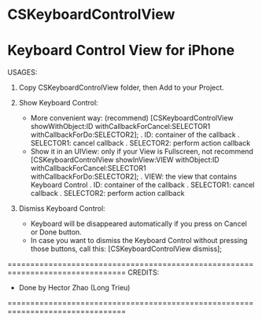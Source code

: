 CSKeyboardControlView
=====================

Keyboard Control View for iPhone
================================
USAGES:

1. Copy CSKeyboardControlView folder, then Add to your Project.

2. Show Keyboard Control:
    - More convenient way: (recommend)
        [CSKeyboardControlView showWithObject:ID withCallbackForCancel:SELECTOR1 withCallbackForDo:SELECTOR2];
            . ID: container of the callback
            . SELECTOR1: cancel callback
            . SELECTOR2: perform action callback
    - Show it in an UIView: only if your View is Fullscreen, not recommend
        [CSKeyboardControlView showInView:VIEW withObject:ID withCallbackForCancel:SELECTOR1 withCallbackForDo:SELECTOR2];
            . VIEW: the view that contains Keyboard Control
            . ID: container of the callback
            . SELECTOR1: cancel callback
            . SELECTOR2: perform action callback

3. Dismiss Keyboard Control:
    - Keyboard will be disappeared automatically if you press on Cancel or Done button.
    - In case you want to dismiss the Keyboard Control without pressing those buttons, call this:
        [CSKeyboardControlView dismiss];

================================================================================
CREDITS:

- Done by Hector Zhao (Long Trieu)

================================================================================
